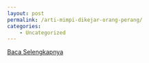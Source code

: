 ```yaml
---
layout: post
permalink: /arti-mimpi-dikejar-orang-perang/
categories:
    - Uncategorized
---
```


[Baca Selengkapnya](/01)